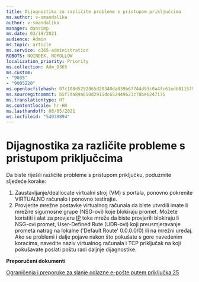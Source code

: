 ```yaml
---
title: Dijagnostika za različite probleme s pristupom priključcima
ms.author: v-smandalika
author: v-smandalika
manager: dansimp
ms.date: 03/19/2021
audience: Admin
ms.topic: article
ms.service: o365-administration
ROBOTS: NOINDEX, NOFOLLOW
localization_priority: Priority
ms.collection: Adm_O365
ms.custom:
- "9035"
- "9005220"
ms.openlocfilehash: 07c108d5292965d20340da039b67744d93c0a4fc61edb8115796671f2f7f1552
ms.sourcegitcommit: b5f7da89a650d2915dc652449623c78be6247175
ms.translationtype: HT
ms.contentlocale: hr-HR
ms.lasthandoff: 08/05/2021
ms.locfileid: "54030894"
---
```

# <a name="diagnostics-for-different-ports-access-issues"></a>Dijagnostika za različite probleme s pristupom priključcima

Da biste riješili različite probleme s pristupom priključku, poduzmite sljedeće korake:

1. Zaustavljanje/deallocate virtualni stroj (VM) s portala, ponovno pokrenite VIRTUALNO računalo i ponovno testirajte. 
2. Provjerite mrežne postavke virtualnog računala da biste utvrdili imate li mrežne sigurnosne grupe (NSG-ovi) koje blokiraju promet. Možete koristiti i alat za provjeru [IP](https://docs.microsoft.com/azure/network-watcher/network-watcher-ip-flow-verify-overview?WT.mc_id=Portal-Microsoft_Azure_Support) toka mreže da biste provjerili blokiraju li NSG-ovi promet, User-Defined Rute (UDR-ovi) koji preusmjeravanje prometa natrag na lokalne ('Default Route' 0.0.0.0/0) ili na mrežni uređaj.
Ako se problemi i dalje pojave nakon što pokušate s gore navedenim koracima, navedite naziv virtualnog računala i TCP priključak na koji pokušavate poslati poštu radi daljnje dijagnostike.

**Preporučeni dokumenti**

[Ograničenja i preporuke za slanje odlazne e-pošte putem priključka 25](https://docs.microsoft.com/azure/virtual-network/troubleshoot-outbound-smtp-connectivity)